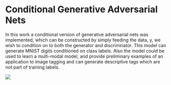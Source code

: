 # Conditional Generative Adversarial Nets

In this work a conditional version of generative adversarial nets was implemented, which can be constructed by simply feeding the data, y, we wish to condition on to both the generator and discriminator. This model can generate MNIST digits conditioned on class labels. Also the model could be used to learn a multi-modal model, and provide preliminary examples of an application to image tagging and can generate descriptive tags which are not part of training labels.

![](images/402rv3.gif)
